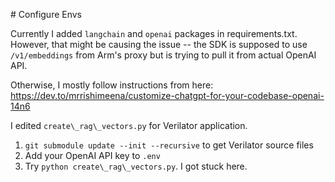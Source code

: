 \# Configure Envs

Currently I added `langchain` and `openai` packages in requirements.txt. However, that might be causing the issue -- the SDK is supposed to use `/v1/embeddings` from Arm's proxy but is trying to pull it from actual OpenAI API.



Otherwise, I mostly follow instructions from here: https://dev.to/mrrishimeena/customize-chatgpt-for-your-codebase-openai-14n6



I edited `create\_rag\_vectors.py` for Verilator application.



1. `git submodule update --init --recursive` to get Verilator source files
2. Add your OpenAI API key to `.env`
3. Try `python create\_rag\_vectors.py`. I got stuck here.
